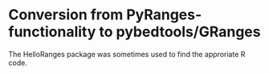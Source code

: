 # Conversion from PyRanges-functionality to pybedtools/GRanges

The HelloRanges package was sometimes used to find the approriate R code.
